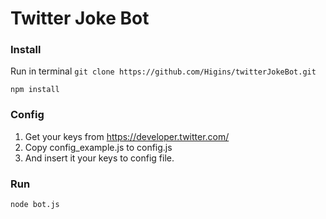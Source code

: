 
#  Twitter Joke Bot

### Install
Run in terminal
`git clone https://github.com/Higins/twitterJokeBot.git`

`npm install`

### Config

 1. Get your keys from https://developer.twitter.com/ 
 2. Copy config_example.js to config.js 
 3. And insert it your keys to config file.

### Run
`node bot.js`
